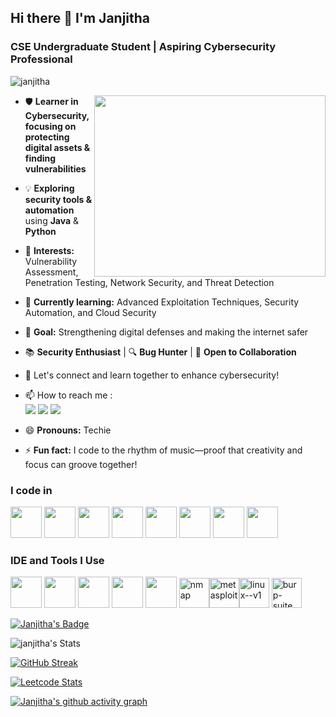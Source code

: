 ## Hi there 👋 I'm Janjitha

### CSE Undergraduate Student | Aspiring Cybersecurity Professional 
<p align="left"> <img src="https://komarev.com/ghpvc/?username=janjitha&label=Profile%20views&color=0e75b6&style=flat" alt="janjitha" /> </p>
<!-- Hacker Theme -->
<img align="right" width="370" height="290" src="https://media.giphy.com/media/du3J3cXyzhj75IOgvA/giphy.gif">

- 🛡️ **Learner in Cybersecurity, focusing on protecting digital assets & finding vulnerabilities**  
- 💡 **Exploring security tools & automation** using **Java** & **Python**  
- 🔐 **Interests:** Vulnerability Assessment, Penetration Testing, Network Security, and Threat Detection  
- 🌱 **Currently learning:** Advanced Exploitation Techniques, Security Automation, and Cloud Security  

- 🎯 **Goal:** Strengthening digital defenses and making the internet safer  
- 📚 **Security Enthusiast** | 🔍 **Bug Hunter** | 🤝 **Open to Collaboration**  

- 💬 Let's connect and learn together to enhance cybersecurity!
- 📫 How to reach me :
<br /> [<img src="https://img.shields.io/badge/Twitter-1DA1F2?style=for-the-badge&logo=twitter&logoColor=white" />](https://x.com/janjithaSa)
[<img src="https://img.shields.io/badge/Gmail-D14836?style=for-the-badge&logo=gmail&logoColor=white" />](mailto:janjitha412@gmail.com)
[<img src="https://img.shields.io/badge/LinkedIn-0077B5?style=for-the-badge&logo=linkedin&logoColor=white" />](https://www.linkedin.com/in/janjitha-sa-43b62728b/)
- 😄 **Pronouns:** Techie
- ⚡ **Fun fact:**  I code to the rhythm of music—proof that creativity and focus can groove together!

### I code in
<img height="50" width="50" src="https://img.icons8.com/color/48/000000/python.png" /> <img height="50" width="50" src="https://img.icons8.com/color/48/000000/java-coffee-cup-logo.png" /> <img height="50" width="50" src="https://img.icons8.com/color/48/000000/c-programming.png" /> <img height="50" width="50" src="https://img.icons8.com/color/48/000000/c-plus-plus-logo.png" />  <img height="50" width="50" src="https://img.icons8.com/color/48/000000/html-5.png" /> <img height="50" width="50" src="https://img.icons8.com/color/48/000000/css3.png" /> 
<img height="50" width="50" src="https://img.icons8.com/color/48/000000/javascript.png"/>  <img height="50" width="50" src="https://img.icons8.com/color/48/000000/mysql-logo.png"/> 

### IDE and Tools I Use
<img height="50" width="50" src="https://img.icons8.com/color/48/000000/visual-studio-code-2019.png"/> <img height="50" width="50" src="https://img.icons8.com/color/48/000000/pycharm.png"/> <img height="50" width="50" src="https://img.icons8.com/color/50/000000/git.png"/> <img height="50" width="50" src="https://img.icons8.com/dusk/64/000000/anaconda.png"/> <img height="50" src="https://img.icons8.com/officel/480/null/java-eclipse.png"/> <img width="48" height="48" src="https://img.icons8.com/color/48/nmap.png" alt="nmap"/><img width="48" height="48" src="https://img.icons8.com/color/48/metasploit.png" alt="metasploit"/><img width="48" height="48" src="https://img.icons8.com/color/48/linux--v1.png" alt="linux--v1"/>
<img width="48" height="48" src="https://img.icons8.com/deco/48/burp-suite.png" alt="burp-suite"/>

[![Janjitha's Badge](https://tryhackme-badges.s3.amazonaws.com/GlitchQueen.png)](https://tryhackme.com/r/p/GlitchQueen)

![janjitha's Stats](https://github-readme-stats.vercel.app/api?username=janjitha&theme=omni&show_icons=true&hide_border=true&count_private=false)  

[![GitHub Streak](https://github-readme-streak-stats.herokuapp.com?user=janjitha&theme=ocean-dark&hide_border=true)](https://git.io/streak-stats)

[![Leetcode Stats](https://leetcard.jacoblin.cool/Janjitha?theme=dark&font=Noto%20Sans%20Display)](https://leetcode.com/Janjitha/)

[![Janjitha's github activity graph](https://github-readme-activity-graph.vercel.app/graph?username=janjitha&bg_color=0d0d0d&color=ffffff&line=ff00f7&point=ffffff&area=true&hide_border=true)](https://github.com/ashutosh00710/github-readme-activity-graph)

